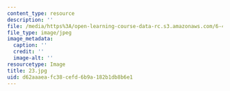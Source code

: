 ```yaml
---
content_type: resource
description: ''
file: /media/https%3A/open-learning-course-data-rc.s3.amazonaws.com/6-451-principles-of-digital-communication-ii-spring-2005/d62aaaeafc38cefd6b9a182b1db8b6e1_23.jpg
file_type: image/jpeg
image_metadata:
  caption: ''
  credit: ''
  image-alt: ''
resourcetype: Image
title: 23.jpg
uid: d62aaaea-fc38-cefd-6b9a-182b1db8b6e1
---
```

